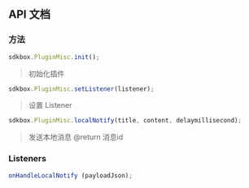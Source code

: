 ## API 文档

### 方法
```javascript
sdkbox.PluginMisc.init();
```
>  初始化插件

```javascript
sdkbox.PluginMisc.setListener(listener);
```
> 设置 Listener

```javascript
sdkbox.PluginMisc.localNotify(title, content, delaymillisecond);
```
> 发送本地消息
@return 消息id


### Listeners
```javascript
onHandleLocalNotify (payloadJson);
```

